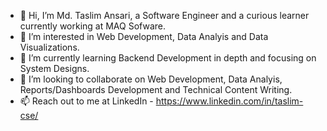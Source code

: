 - 👋 Hi, I’m Md. Taslim Ansari, a Software Engineer and a curious learner currently working at MAQ Sofware.
- 👀 I’m interested in Web Development, Data Analyis and Data Visualizations. 
- 🌱 I’m currently learning Backend Development in depth and focusing on System Designs.
- 💞️ I’m looking to collaborate on Web Development, Data Analyis, Reports/Dashboards Development and Technical Content Writing. 
- 📫 Reach out to me at LinkedIn - https://www.linkedin.com/in/taslim-cse/

<!---
ataslim0343/ataslim0343 is a ✨ special ✨ repository because its `README.md` (this file) appears on your GitHub profile.
You can click the Preview link to take a look at your changes.
--->
